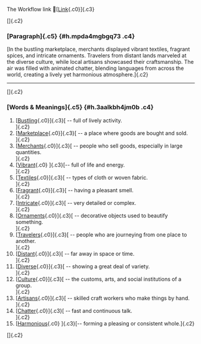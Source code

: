The Workflow link
👏[[Link](https://www.google.com/url?q=http://www.google.com&sa=D&source=editors&ust=1760459071308549&usg=AOvVaw2LG_69-hCWMYbbHlE95wwy){.c0}]{.c3}

[]{.c2}

### [Paragraph]{.c5} {#h.mpda4mgbgq73 .c4}

[In the bustling marketplace, merchants displayed vibrant textiles,
fragrant spices, and intricate ornaments. Travelers from distant lands
marveled at the diverse culture, while local artisans showcased their
craftsmanship. The air was filled with animated chatter, blending
languages from across the world, creating a lively yet harmonious
atmosphere.]{.c2}

------------------------------------------------------------------------

[]{.c2}

### [Words & Meanings]{.c5} {#h.3aalkbh4jm0b .c4}

1.  [[Bustling](https://www.google.com/url?q=http://www.google.com&sa=D&source=editors&ust=1760459071309235&usg=AOvVaw1wZgsBpHtHqVS2fnwZWEA5){.c0}]{.c3}[ --
    full of lively activity.\
    ]{.c2}
2.  [[Marketplace](https://www.google.com/url?q=http://www.google.com&sa=D&source=editors&ust=1760459071309376&usg=AOvVaw2UhEsezaZ8EVfPumpDxPEg){.c0}]{.c3}[ --
    a place where goods are bought and sold.\
    ]{.c2}
3.  [[Merchants](https://www.google.com/url?q=http://www.google.com&sa=D&source=editors&ust=1760459071309498&usg=AOvVaw1VaIncBN53CzsX7nIoCssK){.c0}]{.c3}[ --
    people who sell goods, especially in large quantities.\
    ]{.c2}
4.  [[Vibrant](https://www.google.com/url?q=http://www.google.com&sa=D&source=editors&ust=1760459071309626&usg=AOvVaw3ewoT5pnKU-oVRHjKuxMP6){.c0}
    ]{.c3}[-- full of life and energy.\
    ]{.c2}
5.  [[Textiles](https://www.google.com/url?q=http://www.google.com&sa=D&source=editors&ust=1760459071309728&usg=AOvVaw1Zyt_6rBtFPu494GOQTv7v){.c0}]{.c3}[ --
    types of cloth or woven fabric.\
    ]{.c2}
6.  [[Fragrant](https://www.google.com/url?q=http://www.google.com&sa=D&source=editors&ust=1760459071309838&usg=AOvVaw3QP1XaAjbkleanpGSBhhym){.c0}]{.c3}[ --
    having a pleasant smell.\
    ]{.c2}
7.  [[Intricate](https://www.google.com/url?q=http://www.google.com&sa=D&source=editors&ust=1760459071309943&usg=AOvVaw2bdYxW2l6m49jLOrFlGC2a){.c0}]{.c3}[ --
    very detailed or complex.\
    ]{.c2}
8.  [[Ornaments](https://www.google.com/url?q=http://www.google.com&sa=D&source=editors&ust=1760459071310051&usg=AOvVaw2bXoOzo29sx0VCdbunSwnA){.c0}]{.c3}[ --
    decorative objects used to beautify something.\
    ]{.c2}
9.  [[Travelers](https://www.google.com/url?q=http://www.google.com&sa=D&source=editors&ust=1760459071310172&usg=AOvVaw1HVOxx8rrIhSagiVTp6P7G){.c0}]{.c3}[ --
    people who are journeying from one place to another.\
    ]{.c2}
10. [[Distant](https://www.google.com/url?q=http://www.google.com&sa=D&source=editors&ust=1760459071310367&usg=AOvVaw0xjef7WS8mc6lycP8Vvd0T){.c0}]{.c3}[ --
    far away in space or time.\
    ]{.c2}
11. [[Diverse](https://www.google.com/url?q=http://www.google.com&sa=D&source=editors&ust=1760459071310509&usg=AOvVaw37Nujc13CF92jTsC6w8Ni6){.c0}]{.c3}[ --
    showing a great deal of variety.\
    ]{.c2}
12. [[Culture](https://www.google.com/url?q=http://www.google.com&sa=D&source=editors&ust=1760459071310616&usg=AOvVaw05D-eaffQwK-AC5TjOHGqr){.c0}]{.c3}[ --
    the customs, arts, and social institutions of a group.\
    ]{.c2}
13. [[Artisans](https://www.google.com/url?q=http://www.google.com&sa=D&source=editors&ust=1760459071310745&usg=AOvVaw3r7v9OT85vnDIPgd0p3z_F){.c0}]{.c3}[ --
    skilled craft workers who make things by hand.\
    ]{.c2}
14. [[Chatter](https://www.google.com/url?q=http://www.google.com&sa=D&source=editors&ust=1760459071310868&usg=AOvVaw0RVwegtsaPcbSAlrIxOHKP){.c0}]{.c3}[ --
    fast and continuous talk.\
    ]{.c2}
15. [[Harmonious](https://www.google.com/url?q=http://www.google.com&sa=D&source=editors&ust=1760459071310973&usg=AOvVaw0dpKmGfJbfN0qFTo_kEpVu){.c0}
    ]{.c3}[-- forming a pleasing or consistent whole.]{.c2}

[]{.c2}
